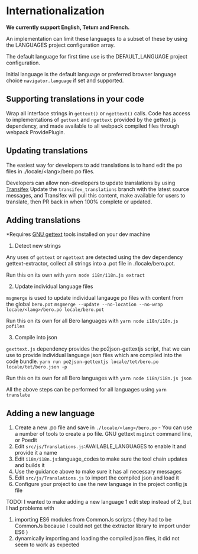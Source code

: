 # Internationalization

**We currently support English, Tetum and French.**

An implementation can limit these languages to a subset of these by using the LANGUAGES project configuration array.

The default language for first time use is the DEFAULT_LANGUAGE project configuration.

Initial language is the default language or preferred browser language choice `navigator.language` if set and supported.

## Supporting translations in your code

Wrap all interface strings in `gettext()` or `ngettext()` calls.
Code has access to implementations of `gettext` and `ngettext` provided by the gettext.js dependency, and made available to all webpack compiled files through webpack ProvidePlugin.

## Updating translations

The easiest way for developers to add translations is to hand edit the po files in ./locale/&lt;lang&gt;/bero.po files.


Developers can allow non-developers to update translations by using [Transifex](https://www.transifex.com/catalpa/canoe)
Update the `transifex_translations` branch with the latest source messages, and Transifex will pull this content, make available for users to translate, then PR back in when 100% complete or updated.

## Adding translations

*Requires [GNU gettext](https://www.gnu.org/software/gettext/manual/gettext.html) tools installed on your dev machine

1. Detect new strings

Any uses of `gettext` or `ngettext` are detected using the dev dependency gettext-extractor, collect all strings into a .pot file in ./locale/bero.pot.

Run this on its own with `yarn node i18n/i18n.js extract`

2. Update individual language files

`msgmerge` is used to update individual langauge po files with content from the global `bero.pot`
`msgmerge --update --no-location --no-wrap locale/<lang>/bero.po locale/bero.pot`

Run this on its own for all Bero languages with `yarn node i18n/i18n.js pofiles`

3. Compile into json

`gexttext.js` dependency provides the po2json-gettextjs script, that we can use to provide individual language json files which are compiled into the code bundle.
`yarn run po2json-gettextjs locale/tet/bero.po locale/tet/bero.json -p`

Run this on its own for all Bero languages with `yarn node i18n/i18n.js json`


All the above steps can be performed for all languages using `yarn translate`

## Adding a new language

1. Create a new .po file and save in `./locale/<lang>/bero.po` - You can use a number of tools to create a po file. GNU gettext `msginit` command line, or Poedit
2. Edit `src/js/Translations.js`:AVAILABLE_LANGUAGES to enable it and provide it a name
3. Edit `i18n/i18n.js`:language_codes to make sure the tool chain updates and builds it
4. Use the guidance above to make sure it has all necessary messages
5. Edit `src/js/Translations.js` to import the compiled json and load it
6. Configure your project to use the new language in the project config js file

TODO: I wanted to make adding a new language 1 edit step instead of 2, but I had problems with 
1. importing ES6 modules from CommonJs scripts ( they had to be CommonJs because I could not get the extractor library to import under ES6 )
2. dynamically importing and loading the compiled json files, it did not seem to work as expected